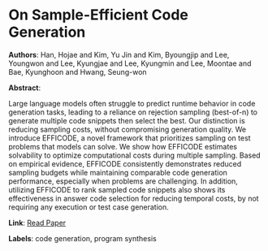 # On Sample-Efficient Code Generation

**Authors**: Han, Hojae and Kim, Yu Jin and Kim, Byoungjip and Lee, Youngwon and Lee, Kyungjae and Lee, Kyungmin and Lee, Moontae and Bae, Kyunghoon and Hwang, Seung-won

**Abstract**:

Large language models often struggle to predict runtime behavior in code generation tasks, leading to a reliance on rejection sampling (best-of-n) to generate multiple code snippets then select the best. Our distinction is reducing sampling costs, without compromising generation quality. We introduce EFFICODE, a novel framework that prioritizes sampling on test problems that models can solve. We show how EFFICODE estimates solvability to optimize computational costs during multiple sampling. Based on empirical evidence, EFFICODE consistently demonstrates reduced sampling budgets while maintaining comparable code generation performance, especially when problems are challenging. In addition, utilizing EFFICODE to rank sampled code snippets also shows its effectiveness in answer code selection for reducing temporal costs, by not requiring any execution or test case generation.

**Link**: [Read Paper](https://doi.org/10.18653/v1/2023.emnlp-industry.73)

**Labels**: code generation, program synthesis
